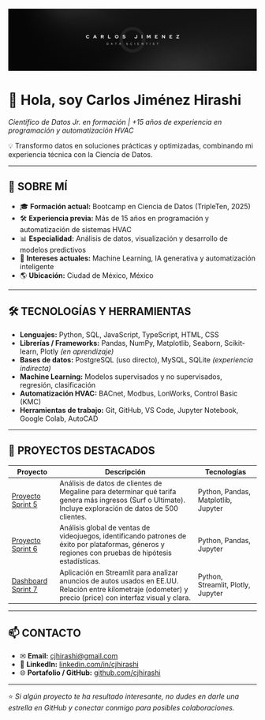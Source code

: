 ![Banner](banner.png)
# 👋 Hola, soy Carlos Jiménez Hirashi  
*Científico de Datos Jr. en formación | +15 años de experiencia en programación y automatización HVAC*

💡 Transformo datos en soluciones prácticas y optimizadas, combinando mi experiencia técnica con la Ciencia de Datos.

---

## 🚀 SOBRE MÍ
- 🎓 **Formación actual:** Bootcamp en Ciencia de Datos (TripleTen, 2025)  
- 🛠 **Experiencia previa:** Más de 15 años en programación y automatización de sistemas HVAC  
- 📊 **Especialidad:** Análisis de datos, visualización y desarrollo de modelos predictivos  
- 🤖 **Intereses actuales:** Machine Learning, IA generativa y automatización inteligente  
- 🌎 **Ubicación:** Ciudad de México, México

---

## 🛠 TECNOLOGÍAS Y HERRAMIENTAS
- **Lenguajes:** Python, SQL, JavaScript, TypeScript, HTML, CSS  
- **Librerías / Frameworks:** Pandas, NumPy, Matplotlib, Seaborn, Scikit-learn, Plotly *(en aprendizaje)*  
- **Bases de datos:** PostgreSQL (uso directo), MySQL, SQLite *(experiencia indirecta)*  
- **Machine Learning:** Modelos supervisados y no supervisados, regresión, clasificación  
- **Automatización HVAC:** BACnet, Modbus, LonWorks, Control Basic (KMC)  
- **Herramientas de trabajo:** Git, GitHub, VS Code, Jupyter Notebook, Google Colab, AutoCAD

---

## 📌 PROYECTOS DESTACADOS

| Proyecto | Descripción | Tecnologías |
|----------|-------------|-------------|
| [Proyecto Sprint 5](https://github.com/cjhirashi/proyecto-sprint-5) | Análisis de datos de clientes de Megaline para determinar qué tarifa genera más ingresos (Surf o Ultimate). Incluye exploración de datos de 500 clientes. | Python, Pandas, Matplotlib, Jupyter |
| [Proyecto Sprint 6](https://github.com/cjhirashi/proyecto-sprint-6) | Análisis global de ventas de videojuegos, identificando patrones de éxito por plataformas, géneros y regiones con pruebas de hipótesis estadísticas. | Python, Pandas, Jupyter |
| [Dashboard Sprint 7](https://github.com/cjhirashi/dashboard-sprint-7) | Aplicación en Streamlit para analizar anuncios de autos usados en EE.UU. Relación entre kilometraje (odometer) y precio (price) con interfaz visual y clara. | Python, Streamlit, Plotly, Jupyter |


---

## 📫 CONTACTO
- ✉ **Email:** [cjhirashi@gmail.com](mailto:cjhirashi@gmail.com)  
- 💼 **LinkedIn:** [linkedin.com/in/cjhirashi](https://www.linkedin.com/in/cjhirashi)  
- 🌐 **Portafolio / GitHub:** [github.com/cjhirashi](https://github.com/cjhirashi)

---

⭐ *Si algún proyecto te ha resultado interesante, no dudes en darle una estrella en GitHub y conectar conmigo para posibles colaboraciones.*

